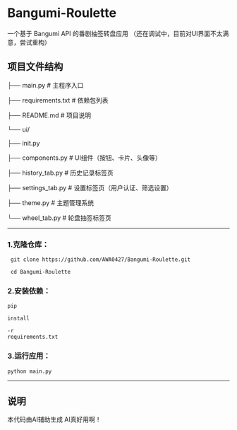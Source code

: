# Bangumi-Roulette

一个基于 Bangumi API 的番剧抽签转盘应用
（还在调试中，目前对UI界面不太满意，尝试重构）



## 项目文件结构

├── main.py                  # 主程序入口

├── requirements.txt # 依赖包列表

├── README.md # 项目说明

└── ui/

   ├── init.py

   ├── components.py # UI组件（按钮、卡片、头像等）

   ├── history_tab.py # 历史记录标签页

   ├── settings_tab.py # 设置标签页（用户认证、筛选设置）

   ├── theme.py # 主题管理系统

   └── wheel_tab.py # 轮盘抽签标签页

---

### 1.克隆仓库：
```
 git clone https://github.com/AWA0427/Bangumi-Roulette.git

 cd Bangumi-Roulette
```

### 2.安装依赖： 
```
pip

install

-r
requirements.txt 
```

### 3.运行应用： 
```
python main.py
```

---
## 说明
本代码由AI辅助生成
AI真好用啊！
